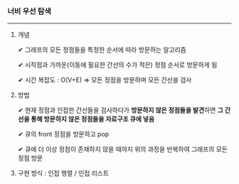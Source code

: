 ### 너비 우선 탐색        
---
     
1. 개념       
        
    ✔ 그래프의 모든 정점들을 특정한 순서에 따라 방문하는 알고리즘         
         
    ✔ 시작점과 가까운(이동에 필요한 간선의 수가 적은) 정점 순서로 방문하게 됨     
         
    ✔ 시간 복잡도 : O(V+E) => 모든 정점을 방문하며 모든 간선을 검사                                       
         
      

2. 방법      
           
    ✔ 현재 정점과 인접한 간선들을 검사하다가 **방문하지 않은 정점들을 발견**하면 **그 간선을 통해 방문하지 않은 정점들을 자료구조 큐에 넣음**    
         
    ✔ 큐의 front 정점을 방문하고 pop       
            
    ✔ 큐에 더 이상 정점이 존재하지 않을 때까지 위의 과정을 반복하여 그래프의 모든 정점 방문                                
           
        

3. 구현 방식 : 인접 행렬 / 인접 리스트    